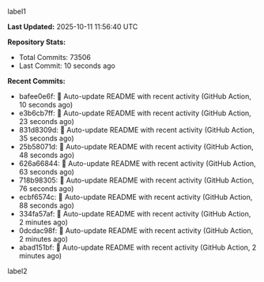
label1 
<!-- ACTIVITY_START -->
**Last Updated:** 2025-10-11 11:56:40 UTC

**Repository Stats:**
- Total Commits: 73506
- Last Commit: 10 seconds ago

**Recent Commits:**
- bafee0e6f: 🤖 Auto-update README with recent activity (GitHub Action, 10 seconds ago)
- e3b6cb7ff: 🤖 Auto-update README with recent activity (GitHub Action, 23 seconds ago)
- 831d8309d: 🤖 Auto-update README with recent activity (GitHub Action, 35 seconds ago)
- 25b58071d: 🤖 Auto-update README with recent activity (GitHub Action, 48 seconds ago)
- 626a66844: 🤖 Auto-update README with recent activity (GitHub Action, 63 seconds ago)
- 718b98305: 🤖 Auto-update README with recent activity (GitHub Action, 76 seconds ago)
- ecbf6574c: 🤖 Auto-update README with recent activity (GitHub Action, 88 seconds ago)
- 334fa57af: 🤖 Auto-update README with recent activity (GitHub Action, 2 minutes ago)
- 0dcdac98f: 🤖 Auto-update README with recent activity (GitHub Action, 2 minutes ago)
- abad151bf: 🤖 Auto-update README with recent activity (GitHub Action, 2 minutes ago)
<!-- ACTIVITY_END -->

label2
